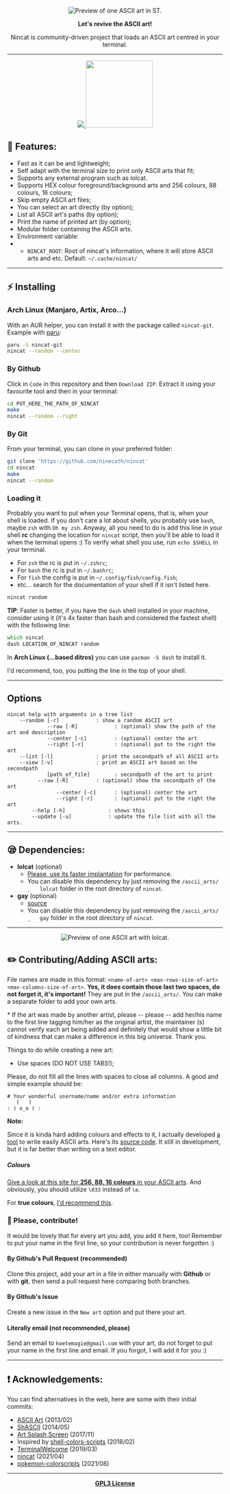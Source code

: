<p align="center">
  <img src="/.github/preview.png" alt="Preview of one ASCII art in ST.">
</p>

<p align="center"><b>Let's revive the ASCII art!</b></p>

<p align="center">Nincat is community-driven project that loads an ASCII art centred in your terminal.</p>

---

<p align="center">
  <a href="http://asciiartist.com/wp/respect-ascii-artists-campaign/">
    <img src="https://www.asciiart.eu/images/respectasciiartists.gif" alt"Respect ASCII Artists Campaign">
  </a>
  <a href="https://github.com/ninecath/">
    <img src="/.github/logo.png" width="156" alt"ninecath">
  </a>
</p>

## 🌟 Features:
+ Fast as it can be and lightweight;
+ Self adapt with the terminal size to print only ASCII arts that fit;
+ Supports any external program such as lolcat.
+ Supports HEX colour foreground/background arts and 256 colours, 88 colours, 16 colours;
+ Skip empty ASCII art files;
+ You can select an art directly (by option);
+ List all ASCII art's paths (by option);
+ Print the name of printed art (by option);
+ Modular folder containing the ASCII arts.
+ Environment variable:
+ + `NINCAT_ROOT`: Root of nincat's information, where it will store ASCII arts and etc. Default: `~/.cache/nincat/`

---

## ⚡ Installing

### Arch Linux (Manjaro, Artix, Arco...)

With an AUR helper, you can install it with the package called `nincat-git`.
Example with [paru](https://github.com/Morganamilo/paru):

```zsh
paru -S nincat-git
nincat --random --center
```

### By Github

Click in `Code` in this repository and then `Download ZIP`. Extract it using your favourite tool and then in your terminal: 
```zsh
cd PUT_HERE_THE_PATH_OF_NINCAT
make
nincat --random --right
```

### By Git

From your terminal, you can clone in your preferred folder:
```zsh
git clone 'https://github.com/ninecath/nincat'
cd nincat
make
nincat --random
```

### Loading it

Probably you want to put when your Terminal opens, that is, when your shell is loaded. If you don't care a lot about shells, you probably use `bash`, maybe `zsh` with `Oh my zsh`.
Anyway, all you need to do is add this line in your shell **rc** changing the location for `nincat` script, then you'll be able to load it when the terminal opens :)
To verify what shell you use, run `echo $SHELL` in your terminal.

+ For `zsh` the	rc is put in `~/.zshrc`;
+ For `bash` the rc is put in `~/.bashrc`;
+ For `fish` the config is put in `~/.config/fish/config.fish`;
+ etc... search for the documentation of your shell if it isn't listed here.

```zsh
nincat random
```

**TIP**: Faster is better, if you have the `dash` shell installed in your machine, consider using it (it's 4x faster than bash and considered the fastest shell) with the following line:
```zsh
which nincat
dash LOCATION_OF_NINCAT random
```

In **Arch Linux (...based ditros)** you can use `pacman -S dash` to install it.

I'd recommend, too, you putting the line in the top of your shell.

----

## Options

```
nincat help with arguments in a tree list
    --random [-r]            : show a random ASCII art
 			 --raw [-R]            : (optional) show the path of the art and description
 			 --center [-c]         : (optional) center the art
 			 --right [-r]          : (optional) put to the right the art
    --list [-l]              : print the secondpath of all ASCII arts
    --view [-v]              : print an ASCII art based on the secondpath
 			 [path_of_file]        : secondpath of the art to print
          --raw [-R]         : (optional) show the secondpath of the art
 			    --center [-c]      : (optional) center the art
 			    --right [-r]       : (optional) put to the right the art
 		--help [-h]              : shows this
 		--update [-u]            : update the file list with all the arts.
```

----

## 😪 Dependencies:
+ **lolcat** (optional)
  - [Please, use its faster implantation](https://github.com/jaseg/lolcat) for performance.
  - You can disable this dependency by just removing the `/ascii_arts/   _   lolcat` folder in the root directory of `nincat`.
+ **gay** (optional)
  - [source](https://github.com/ms-jpq/gay)
  - You can disable this dependency by just removing the `/ascii_arts/   _   gay` folder in the root directory of `nincat`.

----

<p align="center">
  <img align="center" src="/.github/new_art.png" alt="Preview of one ASCII art with lolcat."/>
</p>

## ✏️  Contributing/Adding ASCII arts:

File names are made in this format: `<name-of-art> <max-rows-size-of-art> <max-columns-size-of-art>`. **Yes, it does contain those last two spaces, do not forget it, it's important!** They are put in the `/ascii_arts/`. You can make a separate folder to add your own arts.

\* If the art was made by another artist, please -- please -- add her/his name to the first line tagging him/her as the original artist, the maintainer (s) cannot verify each art being added and definitely that would show a little bit of kindness that can make a difference in this big universe. Thank you.

Things to do while creating a new art:
+ Use spaces (DO NOT USE TABS!);

Please, do not fill all the lines with spaces to close all columns. A good and simple example should be:
```
# Your wonderful username/name and/or extra information
   (   )
: ) o_o ( :
```

**Note:**

Since it is kinda hard adding colours and effects to it, I actually developed [a tool](ninecath.github.io/) to write easily ASCII arts. Here's its [source code](https://github.com/ninecath/ninecath.github.io/). It still in development, but it is far better than writing on a text editor.

##### Colours

[Give a look at this site for **256, 88, 16 colours** in your ASCII arts](https://misc.flogisoft.com/bash/tip_colors_and_formatting).
And obviously, you should utilize `\033` instead of `\e`.

For **true colours**, [I'd recommend this](https://stackoverflow.com/questions/4842424/list-of-ansi-color-escape-sequences).

### 💞 Please, contribute!

It would be lovely that for every art you add, you add it here, too! Remember to put your name in the first line, so your contribution is never forgotten :)

#### By Github's Pull Request (recommended)

Clone this project, add your art in a file in either manually with **Github** or with **git**, then send a pull request here comparing both branches.

#### By Github's Issue

Create a new issue in the `New art` option and put there your art.

#### Literally email (not recommended, please)

Send an email to `koetemagie@gmail.com` with your art, do not forget to put your name in the first line and email. If you forgot, I will add it for you :)

---

## ❗ Acknowledgements:

You can find alternatives in the web, here are some with their initial commits:

+ [ASCII Art](https://github.com/Tianwei-Li/ascii_art) (2013/02)
+ [ShASCII](https://github.com/oskargicast/shascii) (2014/05)
+ [Art Splash Screen](https://github.com/DanCRichards/ASCII-Art-Splash-Screen) (2017/11)
+ Inspired by [shell-colors-scripts](https://gitlab.com/dwt1/shell-color-scripts/) (2018/02)
+ [TerminalWelcome](https://github.com/devarshi16/TerminalWelcome) (2019/03)
+ [nincat](https://github.com/BeyondMagic/nincat/) (2021/04)
+ [pokemon-colorscripts](https://gitlab.com/phoneybadger/pokemon-colorscripts/) (2021/08)

---

<p align="center">
  <a href="/LICENSE"><b>GPL3 License</b></a>
</p>
